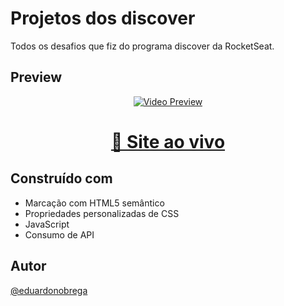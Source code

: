 # Projetos dos discover
Todos os desafios que fiz do programa discover da RocketSeat.

## Preview

<div align="center">

[![Video Preview](https://user-images.githubusercontent.com/87456011/209746107-fa7c7853-c327-4f07-8bf7-263fdc1245c8.png)](https://user-images.githubusercontent.com/87456011/209745463-e9cd6249-4f39-403d-b033-d6beb98ad69a.mp4)


</div>

<div align="center">

  <h1><a href="https://eduardonobrega.github.io/rocketseat-discover/">👾 Site ao vivo</a></h1>

</div>

## Construído com
- Marcação com HTML5 semântico
- Propriedades personalizadas de CSS
- JavaScript
- Consumo de API


## Autor

[@eduardonobrega](https://github.com/eduardonobrega)
